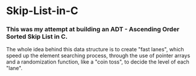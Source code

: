 # Skip-List-in-C
### This was my attempt at building an ADT - Ascending Order Sorted Skip List in C.  
The whole idea behind this data structure is to create "fast lanes", which speed up the element searching process, through the use of pointer arrays and a randomization function, like a "coin toss", to decide the level of each "lane".
